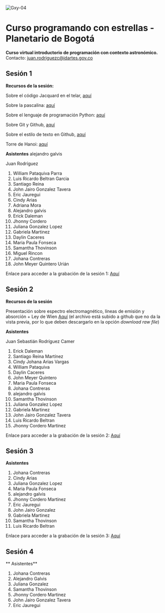 ![Gxy-04](https://github.com/user-attachments/assets/ccdb8969-ceb2-4ed6-b000-edb2d102fb15)

# Curso programando con estrellas - Planetario de Bogotá
**Curso virtual introductorio de programación con contexto astronómico.**
Contacto: juan.rodriguezc@idartes.gov.co

## Sesión 1

**Recursos de la sesión:**

Sobre el código Jacquard en el telar, [aquí](https://youtu.be/pzYucg3Tmho?t=78)

Sobre la pascalina: [aquí](https://youtu.be/ck5XzpaqU-c?t=174)

Sobre el lenguaje de programación Python: [aquí](https://docs.python.org/es/3/tutorial/)

Sobre Git y Github, [aquí](https://docs.github.com/es/get-started/start-your-journey/about-github-and-git)

Sobre el estilo de texto en Github, [aquí](https://docs.github.com/es/get-started/writing-on-github/getting-started-with-writing-and-formatting-on-github/basic-writing-and-formatting-syntax)

Torre de Hanoi: [aquí](https://www.geogebra.org/m/NqyWJVra)

**Asistentes**
alejandro galvis

Juan Rodríguez 


1. William Pataquiva Parra
2. Luis Ricardo Beltran Garcia
3. Santiago Reina
4. John Jairo Gonzalez Tavera
5. Eric Jauregui
6. Cindy Arias
7. Adriana Mora
8. Alejandro galvis
9. Erick Daleman
10. Jhonny Cordero
11. Juliana Gonzalez Lopez
12. Gabriela Martinez
13. Daylin Caceres
14. Maria Paula Fonseca
15. Samantha Thovinson
16. Miguel Rincon
17. Johana Contreras
18. John Meyer Quintero Urián

Enlace para acceder a la grabación de la sesión 1: [Aquí](https://drive.google.com/file/d/19JrX4_Q60OTXSYWIqDNrLy3dqjmgnKaS/view)


## Sesión 2

**Recursos de la sesión**

Presentación sobre espectro electromagnético, líneas de emisión y absorción + Ley de Wien [Aquí](https://github.com/JuanPlanetario/Curso-programando-con-estrellas---Planetario/blob/283cf89def77537c092e6d3ee18d6eec175e6837/Sesi%C3%B3n%202/Sesi%C3%B3n%202.pptx) (el archivo está subido a github que no da la vista previa, por lo que deben descargarlo en la opción *download raw file*)

**Asistentes**

Juan Sebastián Rodríguez Camer
1. Erick Daleman
2. Santiago Reina Martínez
3. Cindy Johana Arias Vargas
4. William Pataquiva
5. Daylin Caceres
6. John Meyer Quintero
7. Maria Paula Fonseca
8. Johana Contreras
9. alejandro galvis
10. Samantha Thovinson
11. Juliana Gonzalez Lopez
12. Gabriela Martinez
13. John Jairo Gonzalez Tavera
14. Luis Ricardo Beltran
15. Jhonny Cordero Martinez

Enlace para acceder a la grabación de la sesión 2: [Aquí](https://drive.google.com/file/d/1SYOK431C2JDILTl2wZwEo25JCskaRkSe/view?usp=drivesdk)

## Sesión 3

**Asistentes**
1. Johana Contreras 
2. Cindy Arias
3. Juliana Gonzalez Lopez
4. Maria Paula Fonseca
5. alejandro galvis
6. Jhonny Cordero Martinez
7. Eric Jauregui
8. John Jairo Gonzalez
9. Gabriela Martinez
10. Samantha Thovinson
11. Luis Ricardo Beltran

Enlace para acceder a la grabación de la sesión 3: [Aquí](https://drive.google.com/file/d/1voIXVXpyeHBLo9JGHXiD7V_AGUNdeDlB/view)
## Sesión 4
** Asistentes**
1. Johana Contreras
2. Alejandro Galvis
3. Juliana Gonzalez
4. Samantha Thovinson
5. Jhonny Cordero Martinez
6. John Jairo Gonzalez Tavera
7. Eric Jauregui

